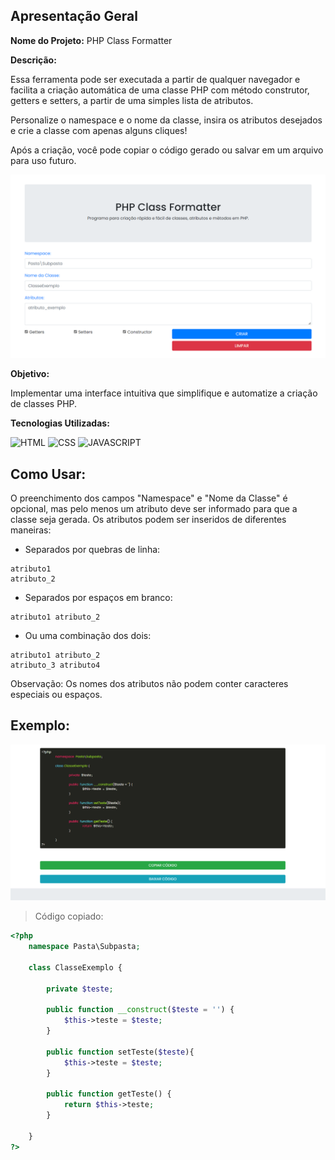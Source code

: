 ## Apresentação Geral

**Nome do Projeto:** PHP Class Formatter

**Descrição:**

Essa ferramenta pode ser executada a partir de qualquer navegador e facilita a criação automática de uma classe PHP com método construtor, getters e setters, a partir de uma simples lista de atributos.

Personalize o namespace e o nome da classe, insira os atributos desejados e crie a classe com apenas alguns cliques!

Após a criação, você pode copiar o código gerado ou salvar em um arquivo para uso futuro.

![demo](https://raw.githubusercontent.com/Edssaac/php-class-formatter/main/public/img/demo/php-class-formatter.png)

**Objetivo:**

Implementar uma interface intuitiva que simplifique e automatize a criação de classes PHP.

**Tecnologias Utilizadas:**

![HTML](https://img.shields.io/badge/HTML5-E34F26?style=for-the-badge&logo=html5&logoColor=white)
![CSS](https://img.shields.io/badge/CSS3-1572B6?style=for-the-badge&logo=css3&logoColor=white)
![JAVASCRIPT](https://img.shields.io/badge/JavaScript-323330?style=for-the-badge&logo=javascript&logoColor=F7DF1E)

## Como Usar:

O preenchimento dos campos "Namespace" e "Nome da Classe" é opcional, mas pelo menos um atributo deve ser informado para que a classe seja gerada.
Os atributos podem ser inseridos de diferentes maneiras:

- Separados por quebras de linha:
```
atributo1
atributo_2
```

- Separados por espaços em branco:  
```
atributo1 atributo_2
```

- Ou uma combinação dos dois:
```
atributo1 atributo_2
atributo_3 atributo4
```

Observação: Os nomes dos atributos não podem conter caracteres especiais ou espaços.

## Exemplo:

![demo](https://raw.githubusercontent.com/Edssaac/php-class-formatter/main/public/img/demo/body-code.png)

> Código copiado:
```php
<?php
	namespace Pasta\Subpasta;

	class ClasseExemplo {

		private $teste;

		public function __construct($teste = '') {
			$this->teste = $teste;
		}

		public function setTeste($teste){
			$this->teste = $teste;
		}

		public function getTeste() {
			return $this->teste;
		}

	}
?>
```
